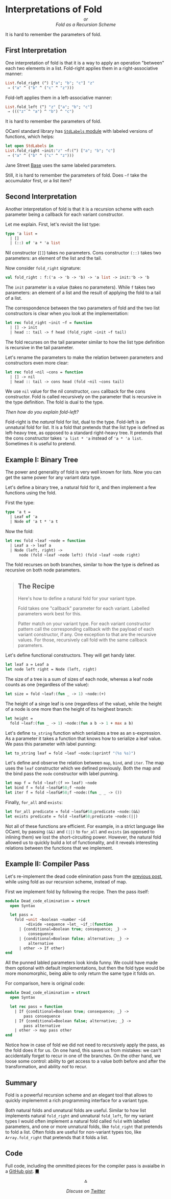 Interpretations of Fold
=======================

<center style="margin-top: -1em"><em>or<br/> Fold as a Recursion Scheme</em> </center>



It is hard to remember the parameters of fold.

## First Interpretation
One interpretation of fold is that it is a way to
apply an operation "between" each two elements in a list.
Fold-right applies them in a right-associative manner:

```ocaml
List.fold_right (^) ["a"; "b"; "c"] "z"
 ⇒ ("a" ^ ("b" ^ ("c" ^ "z")))
```

Fold-left applies them in a left-associative manner:

```ocaml
List.fold_left (^) "z" ["a"; "b"; "c"]
 ⇒ ((("z" ^ "a") ^ "b") ^ "c")
```

It is hard to remember the parameters of fold.

OCaml standard library has [`StdLabels` module][stdlabels]
with labeled versions of functions, which helps:

[stdlabels]: http://caml.inria.fr/pub/docs/manual-ocaml/libref/StdLabels.List.html

```ocaml
let open StdLabels in
List.fold_right ~init:"z" ~f:(^) ["a"; "b"; "c"]
 ⇒ ("a" ^ ("b" ^ ("c" ^ "z")))
```

Jane Street [Base](https://opensource.janestreet.com/base/)
uses the same labeled parameters.

Still, it is hard to remember the parameters of fold.
Does `~f` take the accumulator first, or a list item?

## Second Interpretation

Another interpretation of fold is that it is a recursion
scheme with each parameter being a callback for each
variant constructor.

Let me explain. First, let's revisit the list type:

```ocaml
type 'a list =
  | []
  | (::) of 'a * 'a list
```

Nil constructor (`[]`) takes no parameters.
Cons constructor `(::)` takes two parameters:
an element of the list and the tail.

Now consider `fold_right` signature:

```ocaml
val fold_right : f:('a -> 'b -> 'b) -> 'a list -> init:'b -> 'b
```

The `init` parameter is a value (takes no parameters).
While `f` takes two parameters: an element of a list
and the result of applying the fold to a tail of a list.

The correspondence between the two parameters of fold
and the two list constructors is clear when
you look at the implementation:

```ocaml
let rec fold_right ~init ~f = function
  | [] -> init
  | head :: tail -> f head (fold_right ~init ~f tail)
```

The fold recurses on the tail parameter similar to
how the list type definition is recursive in the tail
parameter.

Let's rename the parameters to make the relation
between parameters and constructors even more clear:

```ocaml
let rec fold ~nil ~cons = function
  | [] -> nil
  | head :: tail -> cons head (fold ~nil ~cons tail)
```

We use `nil` value for the nil constructor,
`cons` callback for the cons constructor.
Fold is called recursively on the parameter that
is recursive in the type definition.
The fold is dual to the type.

*Then how do you explain fold-left?*

Fold-right is the _natural_ fold for list, dual to the type.
Fold-left is an unnatural
fold for list. It is a fold that pretends that the list
type is defined as left-heavy tree, as opposed to
a standard right-heavy tree. It pretends that
the cons constructor takes `'a list * 'a` instead
of `'a * 'a list`. Sometimes it is useful to pretend.

## Example I: Binary Tree

The power and generality of fold is very well known
for lists. Now you can get the same power for any variant data type.

Let's define a binary tree, a natural fold for it,
and then implement a few functions using the fold.

First the type:

```ocaml
type 'a t =
  | Leaf of 'a
  | Node of 'a t * 'a t
```

Now the fold:

```ocaml
let rec fold ~leaf ~node = function
  | Leaf a -> leaf a
  | Node (left, right) ->
      node (fold ~leaf ~node left) (fold ~leaf ~node right)
```

The fold recurses on both branches, similar to how the
type is defined as recursive on both node parameters.

> ## The Recipe
>
> Here's how to define a natural fold for your variant type.
>
> Fold takes one "callback" parameter for each variant.
> Labelled parameters work best for this.
>
> Patter match on your variant type. For each variant constructor pattern
> call the corresponding callback with the payload of each
> variant constructor, if any. One exception to that are the recursive
> values. For those, recursively call fold with the same callback parameters.
>

Let's define functional constructors. They will get
handy later.

```ocaml
let leaf a = Leaf a
let node left right = Node (left, right)
```

The size of a tree is a sum of sizes of each node,
whereas a leaf node counts as one (regardless of the value):

```ocaml
let size = fold ~leaf:(fun _ -> 1) ~node:(+)
```

The height of a singe leaf is one (regardless of the value),
while the height of a node is one more than the height of
its heighest branch:

```ocaml
let height =
  fold ~leaf:(fun _ -> 1) ~node:(fun a b -> 1 + max a b)
```

Let's define `to_string` function which serializes
a tree as an s-expression. As a parameter it takes
a function that knows how to serialize a leaf value.
We pass this parameter with label punning:

```ocaml
let to_string leaf = fold ~leaf ~node:(sprintf "(%s %s)")
```

Let's define and observe the relation between `map`,
`bind`, and `iter`. The map uses the `leaf` constructor
which we defined previously. Both the map and the bind
pass the `node` constructor with label punning.

```ocaml
let map f = fold ~leaf:(f >> leaf) ~node
let bind f = fold ~leaf&#58;f ~node
let iter f = fold ~leaf&#58;f ~node:(fun _ _ -> ())
```

Finally, `for_all` and `exists`:

```ocaml
let for_all predicate = fold ~leaf&#58;predicate ~node:(&&)
let exists predicate = fold ~leaf&#58;predicate ~node:(||)
```

Not all of these functions are efficient.
For example, in a strict language like OCaml, by passing `(&&)` and `(||)` to
`for_all` and `exists` (as opposed to inlining them)
we lost the short-circuiting power.
However, the natural fold allowed us to quickly
build a lot of functionality, and it reveals
interesting relations between the functions that we
implement.


## Example II: Compiler Pass

Let's re-implement the dead code elimination pass from the
[previous post][map-post], while using fold as our recursion
scheme, instead of map.

[map-post]: ./map-as-a-recursion-scheme-in-ocaml

First we implement fold by following the recipe.
Then the pass itself:

```ocaml
module Dead_code_elimination = struct
  open Syntax

  let pass =
    fold ~unit ~boolean ~number ~id
         ~divide ~sequence ~let_ ~if_:(function
      | {conditional=Boolean true; consequence; _} ->
          consequence
      | {conditional=Boolean false; alternative; _} ->
          alternative
      | other -> If other)
end
```

All the punned labled parameters look kinda funny.
We could have made them optional with default
implementations, but then the fold type would be more
monomorphic, being able to only return the same type it
folds on.

For comparison, here is original code:

```ocaml
module Dead_code_elimination = struct
  open Syntax

  let rec pass = function
    | If {conditional=Boolean true; consequence; _} ->
        pass consequence
    | If {conditional=Boolean false; alternative; _} ->
        pass alternative
    | other -> map pass other
end
```

Notice how in case of fold we did not need to recursively
apply the pass, as the fold does it for us.
On one hand, this saves us from mistakes:
we can't accidentally forget to recur in one of the
branches. On the other hand, we loose some control:
ability to get access to a value both before and
after the transformation, and ability *not* to
recur.

## Summary

Fold is a powerful recursion scheme and an elegant
tool that allows to quickly implememnt a rich
programming interface for a variant type.

Both natural folds and unnatural folds are useful.
Similar to how list implements natural `fold_right`
and unnatural `fold_left`, for my variant types
I would often implement a natural fold called `fold`
with labelled parameters, and one or more
unnatural folds, like `fold_right` that pretends
to fold a list. Often folds are useful for non-variant
types too, like `Array.fold_right` that
pretends that it folds a list.

## Code

Full code, including the ommitted pieces for the compiler pass
is avaialbe in a [GitHub gist][gist].  [&#9632;](/ "Home")

[gist]: https://gist.github.com/keleshev/36ea8fd1cd27995807ab49c4da04cc67


<center markdown="1">

⁂

<em>Discuss on <a href="https://twitter.com/keleshev/">Twitter</a></em>
</center>


